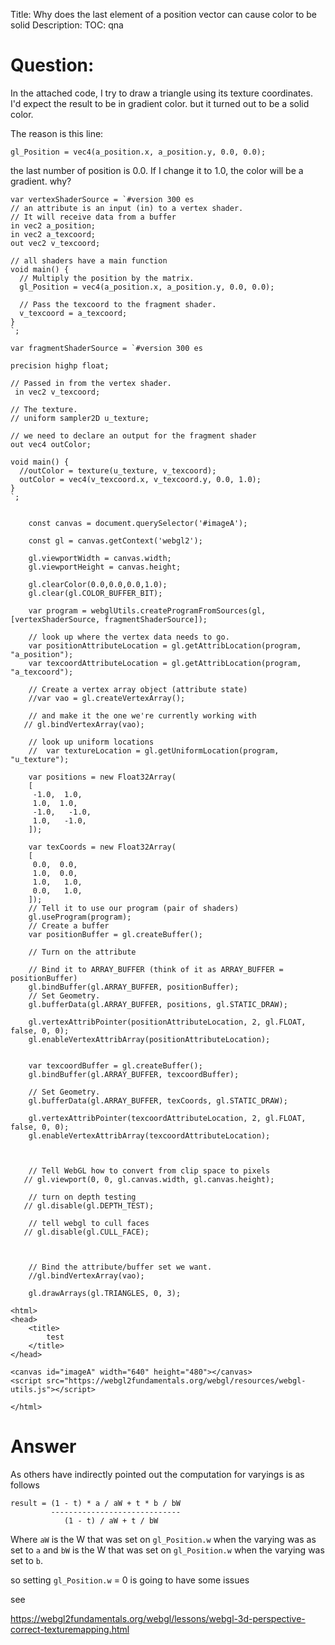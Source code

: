 Title: Why does the last element of a position vector can cause color to be solid
Description:
TOC: qna

# Question:

In the attached code, I try to draw a triangle using its texture coordinates. I'd expect the result to be in gradient color. but it turned out to be a solid color.

The reason is this line:

    gl_Position = vec4(a_position.x, a_position.y, 0.0, 0.0);

the last number of position is 0.0. If I change it to 1.0, the color will be a gradient. why?

<!-- begin snippet: js hide: false console: true babel: false -->

<!-- language: lang-js -->


    var vertexShaderSource = `#version 300 es
    // an attribute is an input (in) to a vertex shader.
    // It will receive data from a buffer
    in vec2 a_position;
    in vec2 a_texcoord;
    out vec2 v_texcoord;

    // all shaders have a main function
    void main() {
      // Multiply the position by the matrix.
      gl_Position = vec4(a_position.x, a_position.y, 0.0, 0.0);

      // Pass the texcoord to the fragment shader.
      v_texcoord = a_texcoord;
    }
    `;

    var fragmentShaderSource = `#version 300 es

    precision highp float;

    // Passed in from the vertex shader.
     in vec2 v_texcoord;

    // The texture.
    // uniform sampler2D u_texture;

    // we need to declare an output for the fragment shader
    out vec4 outColor;

    void main() {
      //outColor = texture(u_texture, v_texcoord);
      outColor = vec4(v_texcoord.x, v_texcoord.y, 0.0, 1.0);
    }
    `;


        const canvas = document.querySelector('#imageA');

        const gl = canvas.getContext('webgl2');

        gl.viewportWidth = canvas.width;
        gl.viewportHeight = canvas.height;

        gl.clearColor(0.0,0.0,0.0,1.0);
        gl.clear(gl.COLOR_BUFFER_BIT);

        var program = webglUtils.createProgramFromSources(gl,[vertexShaderSource, fragmentShaderSource]);

        // look up where the vertex data needs to go.
        var positionAttributeLocation = gl.getAttribLocation(program, "a_position");
        var texcoordAttributeLocation = gl.getAttribLocation(program, "a_texcoord");

        // Create a vertex array object (attribute state)
        //var vao = gl.createVertexArray();

        // and make it the one we're currently working with
       // gl.bindVertexArray(vao);

        // look up uniform locations
        //  var textureLocation = gl.getUniformLocation(program, "u_texture");

        var positions = new Float32Array(
        [
         -1.0,  1.0,
         1.0,  1.0, 
         -1.0,   -1.0, 
         1.0,   -1.0, 
        ]);

        var texCoords = new Float32Array(
        [
         0.0,  0.0,
         1.0,  0.0, 
         1.0,   1.0, 
         0.0,   1.0, 
        ]);
        // Tell it to use our program (pair of shaders)
        gl.useProgram(program);
        // Create a buffer
        var positionBuffer = gl.createBuffer();

        // Turn on the attribute

        // Bind it to ARRAY_BUFFER (think of it as ARRAY_BUFFER = positionBuffer)
        gl.bindBuffer(gl.ARRAY_BUFFER, positionBuffer);
        // Set Geometry.
        gl.bufferData(gl.ARRAY_BUFFER, positions, gl.STATIC_DRAW);

        gl.vertexAttribPointer(positionAttributeLocation, 2, gl.FLOAT, false, 0, 0);
        gl.enableVertexAttribArray(positionAttributeLocation);


        var texcoordBuffer = gl.createBuffer();
        gl.bindBuffer(gl.ARRAY_BUFFER, texcoordBuffer);

        // Set Geometry.
        gl.bufferData(gl.ARRAY_BUFFER, texCoords, gl.STATIC_DRAW);

        gl.vertexAttribPointer(texcoordAttributeLocation, 2, gl.FLOAT, false, 0, 0);
        gl.enableVertexAttribArray(texcoordAttributeLocation);



        // Tell WebGL how to convert from clip space to pixels
       // gl.viewport(0, 0, gl.canvas.width, gl.canvas.height);

        // turn on depth testing
       // gl.disable(gl.DEPTH_TEST);

        // tell webgl to cull faces
       // gl.disable(gl.CULL_FACE);



        // Bind the attribute/buffer set we want.
        //gl.bindVertexArray(vao);

        gl.drawArrays(gl.TRIANGLES, 0, 3);


<!-- language: lang-html -->

    <html>
    <head>
        <title>
            test
        </title>
    </head>

    <canvas id="imageA" width="640" height="480"></canvas>
    <script src="https://webgl2fundamentals.org/webgl/resources/webgl-utils.js"></script>

    </html>

<!-- end snippet -->



# Answer

As others have indirectly pointed out the computation for varyings is as follows

    result = (1 - t) * a / aW + t * b / bW
             -----------------------------
                (1 - t) / aW + t / bW

Where `aW` is the W that was set on `gl_Position.w` when the varying was as set to `a` and `bW` is the W that was set on `gl_Position.w` when the varying was set to `b`.

so setting `gl_Position.w` = 0 is going to have some issues

see

https://webgl2fundamentals.org/webgl/lessons/webgl-3d-perspective-correct-texturemapping.html
